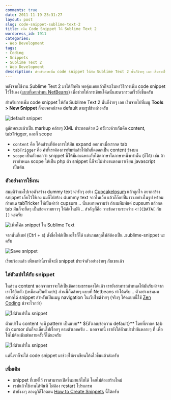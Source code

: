 ```yaml
---
comments: true
date: 2011-11-19 23:31:27
layout: post
slug: code-snippet-sublime-text-2
title: เพิ่ม Code Snippet ให้ Sublime Text 2
wordpress_id: 1911
categories:
- Web Development
tags:
- Coding
- Snippets
- Sublime Text 2
- Web Development
description: สำหรับการเพิ่ม code snippet ให้กับ Sublime Text 2 นั้นก็ง่ายๆ เลย เริ่มจากไปที่เมนู Tools > New Snippet ก็จะเจอหน้าจอ default ตามรูป
---
```


หลังจากใช้งาน Sublime Text 2 มาได้สักพัก พอคุ้นเคยแล้วก็จะเริ่มหาวิธีการเพิ่ม code snippet ไว้ใช้เอง ([แบบที่เคยทำบน NetBeans](http://armno.in.th/2011/04/25/netbeans-tips-code-templates/)) เพื่อช่วยให้การเขียนโค้ดนั้นสะดวกรวดเร็วยิ่งขึ้นครับ

สำหรับการเพิ่ม code snippet ให้กับ Sublime Text 2 นั้นก็ง่ายๆ เลย เริ่มจากไปที่เมนู **Tools > New Snippet** ก็จะเจอหน้าจอ default ตามรูปข้างล่างครับ

![default snippet](http://files.armno.in.th/uploads/2011/11/default-snippet.jpg)

ดูลักษณะแล้วเป็น markup คล้ายๆ XML ประกอบด้วย 3 อวัยวะด้วยกันคือ content, tabTrigger, และก็ scope

* `content` คือ โค้ดส่วนที่ต้องการให้มัน expand ออกมาเมื่อเรากด tab
* `tabTrigger` คือ คำที่เราต้องการพิมพ์แล้วให้มันยืดออกเป็น content ข้างบน
* `scope` เป็นตัวบอกว่า snippet นี้ให้มีผลเฉพาะกับโค้ดภาษาใดภาษาหนึ่งเท่านั้น (ก็ได้) เช่น ถ้าเรากำหนด scope ให้เป็น php ตัว snippet นี้ก็จะไม่ทำงานตอนเราเขียน javascript เป็นต้น

### ตัวอย่างการใช้งาน

สมมุติว่าผมไปเจอตัวสร้าง dummy text น่ารักๆ อย่าง [CupcakeIpsum](http://cupcakeipsum.com/) แล้วถูกใจ อยากสร้าง snippet เก็บไว้ใช้เอง ผมก็ไปสร้าง dummy text จากในเว็บ แล้วก็ก๊อปปี้มาวางอย่างในรูป พร้อมกำหนด tabTricker ให้เป็นคำว่า cupsum .. นั่นหมายความว่า ถ้าผมพิมพ์แค่ cupsum แล้วกด tab มันก็จะยืดๆ เป็นข้อความยาวๆ ให้อัตโนมัติ .. สำคัญก็คือ วางข้อความระหว่าง `<![CDATA[` กับ `]]` นะครับ

![เพิ่มโค้ด snippet ใน Sublime Text](http://files.armno.in.th/uploads/2011/11/pasted-text.jpg)

จากนั้นก็เซฟ (Ctrl + s) ตั้งชื่อไฟล์เป็นอะไรก็ได้ แต่นามสกุลไฟล์ต้องเป็น .sublime-snippet นะครับ

![Save snippet](http://files.armno.in.th/uploads/2011/11/saved.jpg)

เรียบร้อยแล้ว เพียงเท่านี้เราก็จะมี snippet ประจำตัวอย่างง่ายๆ กับเขาแล้ว

### ใส่ตัวแปรให้กับ snippet

ในส่วน content นอกจากเราจะใส่เป็นข้อความธรรมดาได้แล้ว เรายังสามารถกำหนดให้มันรับค่าจากเราได้อีกตัว (เหมือนเป็นตัวแปร) ส่วนนี้ก็คล้ายๆ แบบที่ Netbeans ทำได้ครับ .. ตัวอย่างเช่นผมอยากได้ snippet สำหรับเป็นเมนู navigation ในเว็บไซต์ง่ายๆ (จริงๆ โค้ดแบบนี้ใช้ [Zen Coding](http://code.google.com/p/zen-coding/) น่าจะไวกว่า)

![ใส่ตัวแปรใน snippet](http://files.armno.in.th/uploads/2011/11/supernav.jpg)

ตัวแปรใน content จะมี pattern เป็นแบบ** ${ตัวเลข:ข้อความ default}** โดยที่เรากด tab ตัว cursor มันก็จะเลื่อนไปเรื่อยๆ ตามตัวเลขครับ .. นอกจากนี้ เรายังใส่ตัวแปรซ้ำกันหลายๆ ที่ เพื่อให้ไม่ต้องพิมพ์หลายครั้งก็ได้นะครับ

![ใส่ตัวแปรใน snippet](http://files.armno.in.th/uploads/2011/11/supernav_repeat.jpg)

แค่นี้เราก็จะได้ code snippet มาช่วยให้เราเขียนโค้ดไวขึ้นแล้วล่ะครับ


### เพิ่มเติม

* snippet ที่เซฟไว้ เราสามารถเปิดขึ้นมาแก้ไขได้ โดยไม่ต้องสร้างใหม่
* เซฟแล้วใช้งานได้ทันที ไม่ต้อง restart โปรแกรม
* ถ้ายังงงๆ ลองดูวิดีโอตอน [How to Create Snippets](http://learncss.tutsplus.com/lesson/how-to-create-snippets/) นี้ได้ครับ

